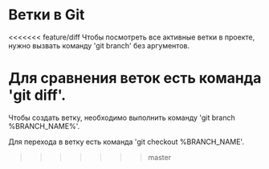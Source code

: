 # Ветки в Git

<<<<<<< feature/diff
Чтобы посмотреть все активные ветки в проекте, нужно вызвать команду 'git branch' без аргументов.

Для сравнения веток есть команда 'git diff'.
=======
Чтобы создать ветку, необходимо выполнить команду 'git branch %BRANCH_NAME%'.

Для перехода в ветку есть команда 'git checkout %BRANCH_NAME'.
>>>>>>> master
